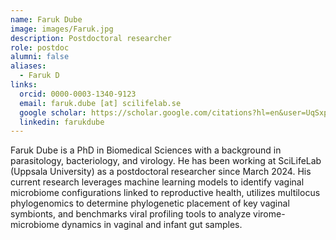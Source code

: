 ```yaml
---
name: Faruk Dube
image: images/Faruk.jpg
description: Postdoctoral researcher
role: postdoc
alumni: false
aliases:
  - Faruk D
links:
  orcid: 0000-0003-1340-9123
  email: faruk.dube [at] scilifelab.se
  google scholar: https://scholar.google.com/citations?hl=en&user=UqSxplMAAAAJ&view_op=list_works&sortby=pubdate
  linkedin: farukdube
---
```

Faruk Dube is a PhD in Biomedical Sciences with a background in parasitology, bacteriology, and virology. He has been working at SciLifeLab (Uppsala University) as a postdoctoral researcher since March 2024. His current research leverages machine learning models to identify vaginal microbiome configurations linked to reproductive health, utilizes multilocus phylogenomics to determine phylogenetic placement of key vaginal symbionts, and benchmarks viral profiling tools to analyze virome-microbiome dynamics in vaginal and infant gut samples.